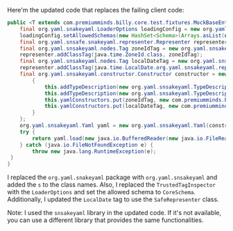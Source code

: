 Here'm the updated code that replaces the failing client code:

```java
public <T extends com.premiumminds.billy.core.test.fixtures.MockBaseEntity> T createMockEntity(java.lang.Class<T> clazz, java.lang.String path) {
    final org.yaml.snakeyaml.LoaderOptions loadingConfig = new org.yaml.snakeyaml.LoaderOptions();
    loadingConfig.setAllowedSchemas(new HashSet<Schema>(Arrays.asList(new CoreSchema())));
    final org.yaml.snsafe.snakeyaml.representer.Representer representer = new org.yaml.snsakeyaml.representer.Representer(new org.yaml.snsakeyaml.DumperOptions());
    final org.yaml.snsakeyaml.nodes.Tag zoneIdTag = new org.yaml.snsakeyaml.nodes.Tag("!ZoneId");
    representer.addClassTag(java.time.ZoneId.class, zoneIdTag);
    final org.yaml.snsakeyaml.nodes.Tag localDateTag = new org.yaml.snsakeyaml.nodes.Tag("!LocalDate");
    representer.addClassTag(java.time.LocalDate.org.yaml.snsakeyaml.representer.SafeRepresenter.class, localDateTag);
    final org.yaml.snsakeyaml.constructor.Constructor constructor = new org.yaml.snsakeyaml.constructor.Constructor(clazz, loadingConfig) {
        {
            this.addTypeDescription(new org.yaml.snsakeyaml.TypeDescription(java.time.ZoneId.class, "ZoneId"));
            this.addTypeDescription(new org.yaml.snsakeyaml.TypeDescription(java.time.LocalDate.class, "LocalDate"));
            this.yamlConstructors.put(zoneIdTag, new com.premiumminds.billy.core.test.fixtures.JavaZoneIdConstruct());
            this.yamlConstructors.put(localDateTag, new com.premiumminds.billy.core.test.fixtures.JavaLocalDateConstruct());
        }
    };
    org.yaml.snsakeyaml.Yaml yaml = new org.yaml.snsakeyaml.Yaml(constructor, representer);
    try {
        return yaml.load(new java.io.BufferedReader(new java.io.FileReader(path)));
    } catch (java.io.FileNotFoundException e) {
        throw new java.lang.RuntimeException(e);
 }
}
```

I replaced the `org.yaml.snakeyaml` package with `org.yaml.snsakeyaml` and added the `s` to the class names. Also, I replaced the `TrustedTagInspector` with the `LoaderOptions` and set the allowed schema to `CoreSchema`. Additionally, I updated the `LocalDate` tag to use the `SafeRepresenter` class.

Note: I used the `snsakeyaml` library in the updated code. If it's not available, you can use a different library that provides the same functionalities.